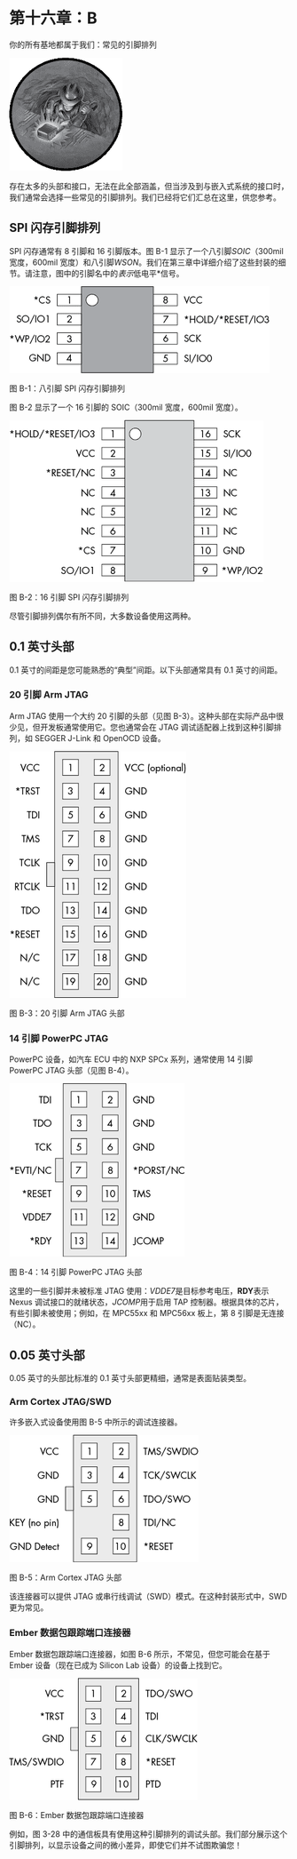 # 第十六章：B

你的所有基地都属于我们：常见的引脚排列

![](img/chapterart.png)

存在太多的头部和接口，无法在此全部涵盖，但当涉及到与嵌入式系统的接口时，我们通常会选择一些常见的引脚排列。我们已经将它们汇总在这里，供您参考。

## SPI 闪存引脚排列

SPI 闪存通常有 8 引脚和 16 引脚版本。图 B-1 显示了一个八引脚*SOIC*（300mil 宽度，600mil 宽度）和八引脚*WSON*。我们在第三章中详细介绍了这些封装的细节。请注意，图中的引脚名中的*表示*低电平*信号。

![fbb001](img/fbb001.png)

图 B-1：八引脚 SPI 闪存引脚排列

图 B-2 显示了一个 16 引脚的 SOIC（300mil 宽度，600mil 宽度）。

![fbb002](img/fbb002.png)

图 B-2：16 引脚 SPI 闪存引脚排列

尽管引脚排列偶尔有所不同，大多数设备使用这两种。

## 0.1 英寸头部

0.1 英寸的间距是您可能熟悉的“典型”间距。以下头部通常具有 0.1 英寸的间距。

### 20 引脚 Arm JTAG

Arm JTAG 使用一个大约 20 引脚的头部（见图 B-3）。这种头部在实际产品中很少见，但开发板通常使用它。您也通常会在 JTAG 调试适配器上找到这种引脚排列，如 SEGGER J-Link 和 OpenOCD 设备。

![fbb003](img/fbb003.png)

图 B-3：20 引脚 Arm JTAG 头部

### 14 引脚 PowerPC JTAG

PowerPC 设备，如汽车 ECU 中的 NXP SPCx 系列，通常使用 14 引脚 PowerPC JTAG 头部（见图 B-4）。

![fbb004](img/fbb004.png)

图 B-4：14 引脚 PowerPC JTAG 头部

这里的一些引脚并未被标准 JTAG 使用：*VDDE7*是目标参考电压，**RDY**表示 Nexus 调试接口的就绪状态，*JCOMP*用于启用 TAP 控制器。根据具体的芯片，有些引脚未被使用；例如，在 MPC55xx 和 MPC56xx 板上，第 8 引脚是无连接（NC）。

## 0.05 英寸头部

0.05 英寸的头部比标准的 0.1 英寸头部更精细，通常是表面贴装类型。

### Arm Cortex JTAG/SWD

许多嵌入式设备使用图 B-5 中所示的调试连接器。

![fbb005](img/fbb005.png)

图 B-5：Arm Cortex JTAG 头部

该连接器可以提供 JTAG 或串行线调试（SWD）模式。在这种封装形式中，SWD 更为常见。

### Ember 数据包跟踪端口连接器

Ember 数据包跟踪端口连接器，如图 B-6 所示，不常见，但您可能会在基于 Ember 设备（现在已成为 Silicon Lab 设备）的设备上找到它。

![fbb006](img/fbb006.png)

图 B-6：Ember 数据包跟踪端口连接器

例如，图 3-28 中的通信板具有使用这种引脚排列的调试头部。我们部分展示这个引脚排列，以显示设备之间的微小差异，即使它们并不试图欺骗您！
